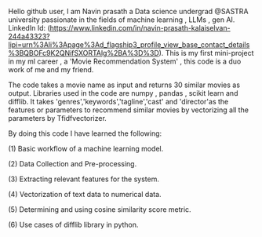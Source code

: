 Hello github user, I am Navin prasath a Data science undergrad @SASTRA university passionate in the fields of machine learning , LLMs , gen AI. LinkedIn Id: (https://www.linkedin.com/in/navin-prasath-kalaiselvan-244a43323?lipi=urn%3Ali%3Apage%3Ad_flagship3_profile_view_base_contact_details%3BQBOFc9K2QNifSXORTAlg%2BA%3D%3D). This is my first mini-project in my ml career , a 'Movie Recommendation System' , this code is a duo work of me and my friend.

The code takes a movie name as input and returns 30 similar movies as output. Libraries used in the code are numpy , pandas , scikit learn and difflib. It takes 'genres','keywords','tagline','cast' and 'director'as the features or parameters to recommend similar movies by vectorizing all the parameters by Tfidfvectorizer.

By doing this code I have learned the following:

(1) Basic workflow of a machine learning model.

(2) Data Collection and Pre-processing.

(3) Extracting relevant features for the system.

(4) Vectorization of text data to numerical data.

(5) Determining and using cosine similarity score metric.

(6) Use cases of difflib library in python.

